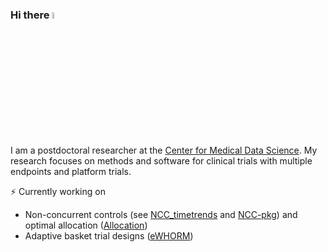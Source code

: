 ### Hi there <img src="https://media.giphy.com/media/hvRJCLFzcasrR4ia7z/giphy.gif" width="5%"> 

I am a postdoctoral researcher at the [Center for Medical Data Science](https://cemsiis.meduniwien.ac.at/en/). 
My research focuses on methods and software for clinical trials with multiple endpoints and platform trials.

⚡ Currently working on
- Non-concurrent controls (see [NCC_timetrends](https://github.com/MartaBofillRoig/NCC_timetrends) and [NCC-pkg](https://github.com/pavlakrotka/NCC)) and optimal allocation ([Allocation](https://github.com/MartaBofillRoig/Allocation))
- Adaptive basket trial designs ([eWHORM](https://github.com/MartaBofillRoig/ewhorm_sim))

<!--
**MartaBofillRoig/MartaBofillRoig** is a ✨ _special_ ✨ repository because its `README.md` (this file) appears on your GitHub profile.

Here are some ideas to get you started:

- 🔭 I’m currently working on ...
- 🌱 I’m currently learning ...
- 👯 I’m looking to collaborate on ...
- 🤔 I’m looking for help with ...
- 💬 Ask me about ...
- 📫 How to reach me: [https://martabofillroig.github.io](https://martabofillroig.github.io) and [@martabofillr](https://twitter.com/martabofillr)
- 😄 Pronouns: ...
- ⚡ Fun fact: ...
-->
